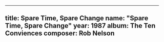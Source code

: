 
---
title: Spare Time, Spare Change
name: "Spare Time, Spare Change"
year:  1987
album: The Ten Conviences
composer: Rob Nelson
---
